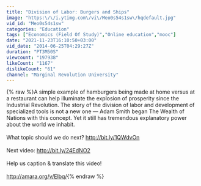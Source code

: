 ```yaml
---
title: "Division of Labor: Burgers and Ships"
image: "https:\/\/i.ytimg.com\/vi\/Meo0s54s1sw\/hqdefault.jpg"
vid_id: "Meo0s54s1sw"
categories: "Education"
tags: ["Economics (Field Of Study)","Online education","mooc"]
date: "2021-11-23T16:10:50+03:00"
vid_date: "2014-06-25T04:29:27Z"
duration: "PT3M50S"
viewcount: "197938"
likeCount: "1167"
dislikeCount: "61"
channel: "Marginal Revolution University"
---
```

{% raw %}A simple example of hamburgers being made at home versus at a restaurant can help illuminate the explosion of prosperity since the Industrial Revolution. The story of the division of labor and development of specialized tools is not a new one — Adam Smith began The Wealth of Nations with this concept. Yet it still has tremendous explanatory power about the world we inhabit.<br /><br />What topic should we do next? <a rel="nofollow" target="blank" href="http://bit.ly/1QWdvOn">http://bit.ly/1QWdvOn</a><br /><br />Next video: <a rel="nofollow" target="blank" href="http://bit.ly/24EdNO2">http://bit.ly/24EdNO2</a><br /><br />Help us caption &amp; translate this video!<br /><br /><a rel="nofollow" target="blank" href="http://amara.org/v/Elbq/">http://amara.org/v/Elbq/</a>{% endraw %}

